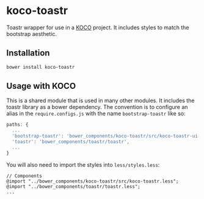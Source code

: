 # koco-toastr
Toastr wrapper for use in a [KOCO](https://github.com/cbcrc/generator-koco) project. It includes styles to match the bootstrap aesthetic. 

## Installation

```bash
bower install koco-toastr
```

## Usage with KOCO

This is a shared module that is used in many other modules. It includes the toastr library as a bower dependency. The convention is to configure an alias in the `require.configs.js` with the name `bootstrap-toastr` like so:

```javascript
paths: {
  ...
  'bootstrap-toastr': 'bower_components/koco-toastr/src/koco-toastr-ui',
  'toastr': 'bower_components/toastr/toastr',
  ...
}
```

You will also need to import the styles into `less/styles.less`:

```
// Components
@import "../bower_components/koco-toastr/src/koco-toastr.less";
@import "../bower_components/toastr/toastr.less";
...

```